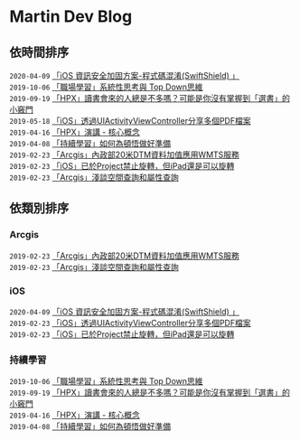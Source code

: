 # Martin Dev Blog

## 依時間排序

`2020-04-09`  [「iOS 資訊安全加固方案-程式碼混淆(SwiftShield) 」](https://github.com/MartinHuang0933/Blog/blob/master/iOS/iOS%20%E8%B3%87%E8%A8%8A%E5%AE%89%E5%85%A8%E5%8A%A0%E5%9B%BA%E6%96%B9%E6%A1%88-%E7%A8%8B%E5%BC%8F%E7%A2%BC%E6%B7%B7%E6%B7%86(SwiftShield).md)  
`2019-10-06`  [「職場學習」系統性思考與 Top Down思維 ](https://github.com/MartinHuang0933/Blog/issues/8)  
`2019-09-19`  [「HPX」讀書會來的人總是不多嗎？可能是你沒有掌握到「選書」的小竅門](https://github.com/MartinHuang0933/Blog/issues/7)  
`2019-05-18`  [「iOS」透過UIActivityViewController分享多個PDF檔案](https://github.com/MartinHuang0933/Blog/issues/5)  
`2019-04-16`  [「HPX」演講 - 核心概念](https://github.com/MartinHuang0933/Blog/issues/6)  
`2019-04-08`  [「持續學習」如何為頓悟做好準備](https://github.com/MartinHuang0933/Blog/issues/4)  
`2019-02-23`  [「Arcgis」內政部20米DTM資料加值應用WMTS服務](https://github.com/MartinHuang0933/Blog/issues/1)  
`2019-02-23`  [「iOS」已於Project禁止旋轉，但iPad還是可以旋轉](https://github.com/MartinHuang0933/Blog/issues/2)  
`2019-02-23`  [「Arcgis」淺談空間查詢和屬性查詢](https://github.com/MartinHuang0933/Blog/issues/3) 

## 依類別排序

### Arcgis
`2019-02-23`  [「Arcgis」內政部20米DTM資料加值應用WMTS服務](https://github.com/MartinHuang0933/Blog/issues/1)  
`2019-02-23`  [「Arcgis」淺談空間查詢和屬性查詢](https://github.com/MartinHuang0933/Blog/issues/3)

### iOS
`2020-04-09`  [「iOS 資訊安全加固方案-程式碼混淆(SwiftShield) 」](https://github.com/MartinHuang0933/Blog/blob/master/iOS/iOS%20%E8%B3%87%E8%A8%8A%E5%AE%89%E5%85%A8%E5%8A%A0%E5%9B%BA%E6%96%B9%E6%A1%88-%E7%A8%8B%E5%BC%8F%E7%A2%BC%E6%B7%B7%E6%B7%86(SwiftShield).md)  
`2019-02-23`  [「iOS」透過UIActivityViewController分享多個PDF檔案](https://github.com/MartinHuang0933/Blog/issues/5)  
`2019-02-23`  [「iOS」已於Project禁止旋轉，但iPad還是可以旋轉](https://github.com/MartinHuang0933/Blog/issues/2)

### 持續學習
`2019-10-06`  [「職場學習」系統性思考與 Top Down思維 ](https://github.com/MartinHuang0933/Blog/issues/8)  
`2019-09-19`  [「HPX」讀書會來的人總是不多嗎？可能是你沒有掌握到「選書」的小竅門](https://github.com/MartinHuang0933/Blog/issues/7)  
`2019-04-16`  [「HPX」演講 - 核心概念](https://github.com/MartinHuang0933/Blog/issues/6)  
`2019-04-08`  [「持續學習」如何為頓悟做好準備](https://github.com/MartinHuang0933/Blog/issues/4)  
